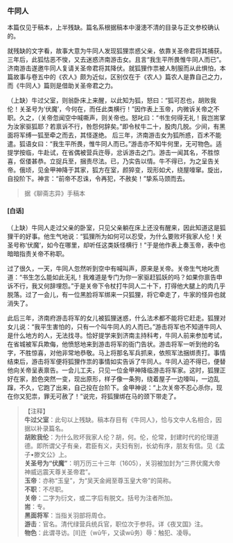 <script type="text/javascript">
    var head = document.getElementsByTagName('head')[0];
    cssURL = '/public/liao.css';
    linkTag = document.createElement('link');
    linkTag.href = cssURL;
    linkTag.setAttribute('type','text/css');
    linkTag.setAttribute('rel','stylesheet');
    head.appendChild(linkTag);
</script>
### 牛同人

本篇仅见于稿本，上半残缺。篇名系根据稿本中漫漶不清的目录与正文参校确认的。

就残缺的文字看，故事大意为牛同人发现狐狸祟惑父亲，依靠关圣帝君将其捕获。三年后，此狐怙恶不悛，又去迷惑济南游击女。且言“我生平所畏惟牛同人而已”。济南游击遂邀牛同人复请关圣帝君将其降伏。就狐狸作祟被人制服而从此惧怕，本篇故事与卷五中的《农人》颇为近似，区别仅在于《农人》篇农人是靠自己之力，而《牛同人》篇则是借助关圣帝君之力。

（上缺）牛过父室，则翁卧床上来醒，以此知为狐，怒曰：“狐可忍也，胡败我伦！关圣号为‘伏魔’，今何在，而任此类横行！”因作表上玉帝，内微诉关帝之不职。久之，（关帝忽闻空中喊嘶声，则关帝也。怒叱曰：“书生何得无礼！我岂耑掌为汝家驱狐耶？若禀诉不行，咎怨何辞矣。”即令杖牛二十，股肉几脱。少间，有黑面将军缚一狐至牵之而去，其怪遂绝。
后三年，济南游击女为狐所惑，百术不能遣。狐语女曰：“我生平所畏，惟牛同人而已。”游击亦不知牛何里，无可物色。适提学按临，牛赴试，在省偶被营兵迕辱，忿诉游击之门。游击一闻其名，不胜惊喜，伛偻甚恭。立捉兵至，捆责尽法。已，乃实告以情。牛不得已，为之呈告关帝。俄顷，见金甲神降于其家，狐方在室，颜猝变，现形如犬，绕屋嚎窜。旋出，自投阶下。神言：“前帝不忍诛，令再犯，不赦矣！”挚系马颈而去。

</section>

> 据《聊斋志异》手稿本

#### [白话]
<aside>

（上缺）牛同人走过父亲的卧室，只见父亲躺在床上还没有醒来，因此知道这是狐狸干的好事。他生气地说：“狐狸所为如何可以忍受，为什么要败坏我家人伦！关圣号称‘伏魔’，如今在哪里，却听任这类妖怪横行！”于是他作表上奏玉帝，表中也暗暗指责关帝不称职。

过了很久，一天，牛同人忽然听到空中有喊叫声，原来是关帝。关帝生气地叱责道：“书生怎么能如此无礼！我难道是专门为你一家驱赶狐妖的吗？如果你禀告申诉不行，我又何辞埋怨。”于是关帝下令杖打牛同人二十下，打得他大腿上的肉几乎脱落。过了一会儿，有一位黑脸将军绑来一只狐狸，将它牵走了，牛家的怪异也就消失了。

此后三年，济南府游击将军的女儿被狐狸迷惑，什么法术都不能将它赶走。狐狸对女儿说：“我平生害怕的，只有一个叫牛同人的人而已。”游击将军也不知道牛同人是什么地方的人，无法找寻。恰好提学来到济南主持科考，牛同人前来参加考试，在省城被军兵欺侮，他愤怒地来到游击将军的衙门告状。游击将军一听到他的名字，不胜惊喜，对他非常地恭敬。马上将那名军兵抓来，依照军法捆绑责打。事情结束后，游击将军便将狐狸作祟的事情如实告诉了牛同人。牛同人迫不得已，便替他向关帝呈表禀告。一会儿工夫，只见一位金甲神降临游击将军家。这时，狐狸正好在家，脸色突然一变，现出原形，样子像一条狗，绕着屋子一边嚎叫，一边乱蹿，不久，它跑了出来，自己投在台阶下。金甲神说：“上次关帝不忍心杀你，现在你又犯祟，罪无可赦了！”说完，将狐狸绑在马的颈下带走了。

</aside>

> 【注释】  
<b>牛过父室</b>：此句以上残缺。稿本存目有《牛同人》，恰与文中人名相合，因据以补录篇名。  
<b>胡败我伦</b>：为什么败坏我家人伦？胡，何。伦，伦常，封建时代的伦理道德。即所谓父子有亲，君臣有义，夫妇有别，长幼有序，朋友有信。见《孟子•滕文公》上。  
<b>关圣号为“伏魔”</b>：明万历三十三年（1605），关羽被加封为“三界伏魔大帝神威远震天尊关圣帝君”。  
<b>玉帝</b>：亦称“玉皇”，为“吴天金阙至尊玉皇大帝”的简称。  
<b>不职</b>：不尽职。  
<b>关帝</b>：二字为衍文，或二字后有脱文。括号为注者所加。  
<b>耑</b>：专。  
<b>黑面将军</b>：当指关羽部将周仓。  
<b>游击</b>：官名。清代绿营兵统兵官，职位次于参将。详《夜叉国》注。  
<b>物色</b>：此谓寻访。[ll]迕（wǔ午，又读wǔ务）辱：触犯、凌辱。  
